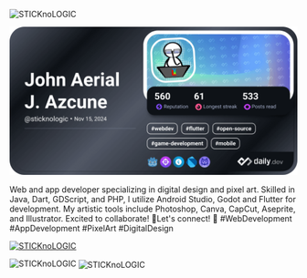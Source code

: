 

<p align="left"> <img src="https://komarev.com/ghpvc/?username=sticknologic&label=Profile%20views&color=000000&style=flat" alt="STICKnoLOGIC" /> </p>


<a href="https://app.daily.dev/sticknologic"><img src="./static/devcard.png" width="652" alt="John Aerial J.  Azcune's Dev Card"/></a>

Web and app developer specializing in digital design and pixel art. Skilled in Java, Dart, GDScript, and PHP, I utilize Android Studio, Godot and Flutter for development. My artistic tools include Photoshop, Canva, CapCut, Aseprite, and Illustrator. Excited to collaborate! 🎨Let's connect! 🚀 #WebDevelopment #AppDevelopment #PixelArt #DigitalDesign


<p align="left"> <a href="https://github.com/ryo-ma/github-profile-trophy"><img src="https://github-profile-trophy.vercel.app/?username=STICKnoLOGIC" alt="STICKnoLOGIC" /></a> </p>

<p><img align="left" src="https://github-readme-stats.vercel.app/api/top-langs?username=STICKnoLOGIC&show_icons=true&locale=en&layout=compact" alt="STICKnoLOGIC" /></p>

<p>&nbsp;<img align="center" src="https://github-readme-stats.vercel.app/api?username=STICKnoLOGIC&show_icons=true&locale=en" alt="STICKnoLOGIC" /></p>



<!---
STICKnoLOGIC/STICKnoLOGIC is a ✨ special ✨ repository because its `README.md` (this file) appears on your GitHub profile.
You can click the Preview link to take a look at your changes.
--->
